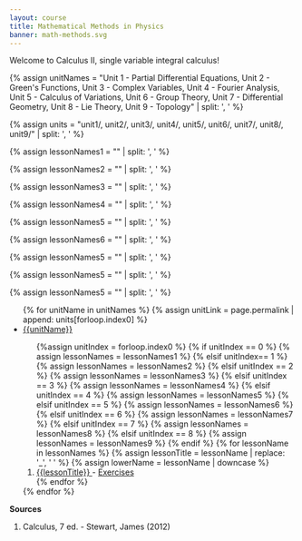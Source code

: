 ```yaml
---
layout: course
title: Mathematical Methods in Physics
banner: math-methods.svg
---
```


Welcome to Calculus II, single variable integral calculus!

{% assign unitNames = "Unit 1 - Partial Differential Equations, Unit 2 - Green's Functions, Unit 3 - Complex Variables, Unit 4 - Fourier Analysis, Unit 5 - Calculus of Variations, Unit 6 - Group Theory, Unit 7 - Differential Geometry, Unit 8 - Lie Theory, Unit 9 - Topology" | split: ', ' %}

{% assign units = "unit1/, unit2/, unit3/, unit4/, unit5/, unit6/, unit7/, unit8/, unit9/" | split: ', ' %}

{% assign lessonNames1 = "" | split: ', ' %}

{% assign lessonNames2 = "" | split: ', ' %}

{% assign lessonNames3 = "" | split: ', ' %}

{% assign lessonNames4 = "" | split: ', ' %}

{% assign lessonNames5 = "" | split: ', ' %}

{% assign lessonNames6 = "" | split: ', ' %}

{% assign lessonNames5 = "" | split: ', ' %}

{% assign lessonNames5 = "" | split: ', ' %}

{% assign lessonNames5 = "" | split: ', ' %}

<ul>
{% for unitName in unitNames %}
{% assign unitLink = page.permalink | append: units[forloop.index0] %}
<li>  <a class="page-link" href="{{unitLink}}"> {{unitName}} </a> </li>
<ol> {%assign unitIndex = forloop.index0 %}
{% if unitIndex == 0 %} {% assign lessonNames = lessonNames1 %}
{% elsif unitIndex== 1 %}  {% assign lessonNames = lessonNames2 %}
{% elsif unitIndex == 2 %}  {% assign lessonNames = lessonNames3 %}
{% elsif unitIndex == 3 %}  {% assign lessonNames = lessonNames4 %}
{% elsif unitIndex == 4 %}  {% assign lessonNames = lessonNames5 %}
{% elsif unitIndex == 5 %}  {% assign lessonNames = lessonNames6 %}
{% elsif unitIndex == 6 %}  {% assign lessonNames = lessonNames7 %}
{% elsif unitIndex == 7 %}  {% assign lessonNames = lessonNames8 %}
{% elsif unitIndex == 8 %}  {% assign lessonNames = lessonNames9 %}
{% endif %}
{% for lessonName in lessonNames %}
{% assign lessonTitle = lessonName | replace:  '_', ' ' %}
{% assign lowerName = lessonName | downcase %}
<li> <a class = "page-link" href = "{{ lowerName | prepend: units[unitIndex] | prepend: current_page.permalink }}"> {{lessonTitle}} </a> - <a class = "page-link" href = "{{ lowerName | prepend: units[unitIndex] | prepend: current_page.permalink | append: "-exercises" }}"> Exercises </a> </li>
{% endfor %}
</ol>
{% endfor %}
</ul>

**Sources**

1. Calculus, 7 ed. - Stewart, James (2012)
